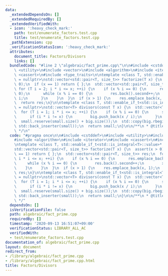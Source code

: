```yaml
---
data:
  _extendedDependsOn: []
  _extendedRequiredBy: []
  _extendedVerifiedWith:
  - icon: ':heavy_check_mark:'
    path: test/enumerate_factors.test.cpp
    title: test/enumerate_factors.test.cpp
  _pathExtension: cpp
  _verificationStatusIcon: ':heavy_check_mark:'
  attributes:
    document_title: Factors/Divisors
    links: []
  bundledCode: "#line 2 \"algebraic/fact_prime.cpp\"\n\n#include <cstddef>\n#include\
    \ <utility>\n#include <vector>\n#include <algorithm>\n#include <iterator>\n#include\
    \ <cassert>\n#include <type_traits>\n\ntemplate <class T, std::enable_if_t<std::is_integral<T>::value>*\
    \ = nullptr>\nstd::vector<std::pair<T, size_t>> factorize(T x) {\n  assert(x >\
    \ 0);\n  if (x == 1) return { };\n  std::vector<std::pair<T, size_t>> res;\n \
    \ for (T i = 2; i * i <= x; ++i) {\n    if (x % i == 0) {\n      res.emplace_back(i,\
    \ 0);\n      while (x % i == 0) {\n        res.back().second++;\n        x /=\
    \ i;\n      }\n    }\n  }\n  if (x > 1) {\n    res.emplace_back(x, 1);\n  }\n\
    \  return res;\n}\n\ntemplate <class T, std::enable_if_t<std::is_integral<T>::value>*\
    \ = nullptr>\nstd::vector<T> divisors(const T x) {\n  std::vector<T> small, big;\n\
    \  for (T i = 1; i * i <= x; ++i) {\n    if (x % i == 0) {\n      small.push_back(i);\n\
    \      if (i * i != x) {\n        big.push_back(x / i);\n      }\n    }\n  }\n\
    \  small.reserve(small.size() + big.size());\n  std::copy(big.rbegin(), big.rend(),\
    \ std::back_inserter(small));\n  return small;\n}\n\n/**\n * @title Factors/Divisors\n\
    \ */\n"
  code: "#pragma once\n\n#include <cstddef>\n#include <utility>\n#include <vector>\n\
    #include <algorithm>\n#include <iterator>\n#include <cassert>\n#include <type_traits>\n\
    \ntemplate <class T, std::enable_if_t<std::is_integral<T>::value>* = nullptr>\n\
    std::vector<std::pair<T, size_t>> factorize(T x) {\n  assert(x > 0);\n  if (x\
    \ == 1) return { };\n  std::vector<std::pair<T, size_t>> res;\n  for (T i = 2;\
    \ i * i <= x; ++i) {\n    if (x % i == 0) {\n      res.emplace_back(i, 0);\n \
    \     while (x % i == 0) {\n        res.back().second++;\n        x /= i;\n  \
    \    }\n    }\n  }\n  if (x > 1) {\n    res.emplace_back(x, 1);\n  }\n  return\
    \ res;\n}\n\ntemplate <class T, std::enable_if_t<std::is_integral<T>::value>*\
    \ = nullptr>\nstd::vector<T> divisors(const T x) {\n  std::vector<T> small, big;\n\
    \  for (T i = 1; i * i <= x; ++i) {\n    if (x % i == 0) {\n      small.push_back(i);\n\
    \      if (i * i != x) {\n        big.push_back(x / i);\n      }\n    }\n  }\n\
    \  small.reserve(small.size() + big.size());\n  std::copy(big.rbegin(), big.rend(),\
    \ std::back_inserter(small));\n  return small;\n}\n\n/**\n * @title Factors/Divisors\n\
    \ */"
  dependsOn: []
  isVerificationFile: false
  path: algebraic/fact_prime.cpp
  requiredBy: []
  timestamp: '2020-09-13 16:51:07+09:00'
  verificationStatus: LIBRARY_ALL_AC
  verifiedWith:
  - test/enumerate_factors.test.cpp
documentation_of: algebraic/fact_prime.cpp
layout: document
redirect_from:
- /library/algebraic/fact_prime.cpp
- /library/algebraic/fact_prime.cpp.html
title: Factors/Divisors
---
```

